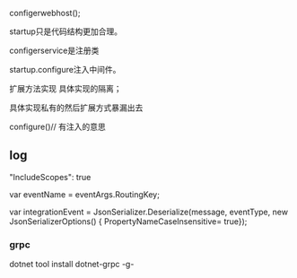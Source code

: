 configerwebhost();

startup只是代码结构更加合理。

configerservice是注册类

startup.configure注入中间件。



扩展方法实现  具体实现的隔离；

具体实现私有的然后扩展方式暴漏出去

configure<orderServiceoption>()// 有注入的意思



## log

  "IncludeScopes": true  



 var eventName = eventArgs.RoutingKey;



  var integrationEvent = JsonSerializer.Deserialize(message, eventType, new JsonSerializerOptions() { PropertyNameCaseInsensitive= true});                            
                          

### grpc

dotnet tool install dotnet-grpc -g-